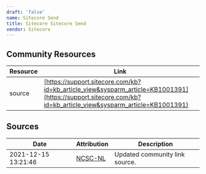```yaml
---
draft: 'false'
name: Sitecore Send
title: Sitecore Sitecore Send
vendor: Sitecore
---
```



## Community Resources
| Resource | Link |
| --- | --- |
| source | [https://support.sitecore.com/kb?id=kb_article_view&sysparm_article=KB1001391](https://support.sitecore.com/kb?id=kb_article_view&sysparm_article=KB1001391) |


## Sources
| Date | Attribution | Description |
| --- | --- | --- |
| 2021-12-15 13:21:46 | [NCSC-NL](https://github.com/NCSC-NL/log4shell/blob/main/software/README.md) | Updated community link source.  |
